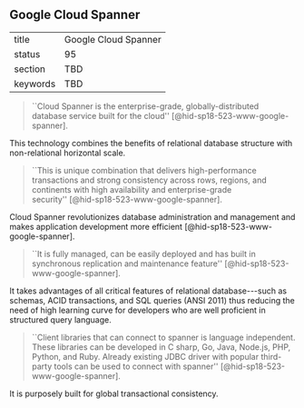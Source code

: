 ## Google Cloud Spanner


|          |                      |
| -------- | -------------------- |
| title    | Google Cloud Spanner |
| status   | 95                   |
| section  | TBD                  |
| keywords | TBD                  |






> ``Cloud Spanner is the enterprise-grade, globally-distributed
> database service built for the
> cloud'' [@hid-sp18-523-www-google-spanner].

This
technology combines the benefits of relational database structure with
non-relational horizontal scale.

> ``This is unique combination that delivers high-performance
> transactions and strong consistency across rows, regions, and
> continents with high availability and enterprise-grade
> security'' [@hid-sp18-523-www-google-spanner].

Cloud
Spanner revolutionizes database administration and management and makes
application development more
efficient [@hid-sp18-523-www-google-spanner].

> ``It is fully managed, can be easily deployed and has built in
> synchronous replication and maintenance
> feature'' [@hid-sp18-523-www-google-spanner].

It takes
advantages of all critical features of relational database---such as
schemas, ACID transactions, and SQL queries (ANSI 2011) thus reducing
the need of high learning curve for developers who are well proficient
in structured query language.

> ``Client libraries that can connect to spanner is language
> independent. These libraries can be developed in C sharp, Go, Java,
> Node.js, PHP, Python, and Ruby. Already existing JDBC driver with
> popular third-party tools can be used to connect with
> spanner'' [@hid-sp18-523-www-google-spanner].

It is purposely built for global transactional consistency.
